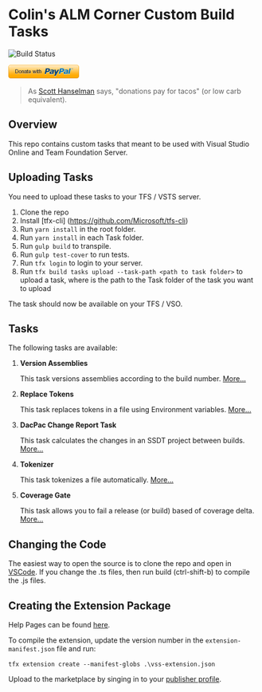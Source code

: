 # Colin's ALM Corner Custom Build Tasks

![Build Status](https://colinsalmcorner.visualstudio.com/_apis/public/build/definitions/34532943-412e-4dac-b314-a87833e22dd8/22/badge)

[![Donate](./images/donate.png)](https://www.paypal.me/ColinDembovsky/5)

> As [Scott Hanselman](http://www.hanselman.com/) says, "donations pay for tacos" (or low carb equivalent).

## Overview
This repo contains custom tasks that meant to be used with Visual Studio Online and Team Foundation Server.

## Uploading Tasks
You need to upload these tasks to your TFS / VSTS server.

1. Clone the repo
1. Install [tfx-cli] (https://github.com/Microsoft/tfs-cli)
1. Run `yarn install` in the root folder.
1. Run `yarn install` in each Task folder.
1. Run `gulp build` to transpile.
1. Run `gulp test-cover` to run tests.
1. Run `tfx login` to login to your server.
1. Run `tfx build tasks upload --task-path <path to task folder>` to upload a task, where <path to task folder> is the path 
to the Task folder of the task you want to upload

The task should now be available on your TFS / VSO.

## Tasks
The following tasks are available:

1. **Version Assemblies**

	This task versions assemblies according to the build number. [More...](./Tasks/VersionAssemblies)

1. **Replace Tokens**

	This task replaces tokens in a file using Environment variables. [More...](./Tasks/ReplaceTokens)

1. **DacPac Change Report Task**

	This task calculates the changes in an SSDT project between builds. [More...](./Tasks/DacPacReport)

1. **Tokenizer**

	This task tokenizes a file automatically. [More...](./Tasks/Tokenizer)

1. **Coverage Gate**

	This task allows you to fail a release (or build) based of coverage delta. [More...](./Tasks/CoverageGate)
## Changing the Code
The easiest way to open the source is to clone the repo and open in [VSCode](https://code.visualstudio.com/). 
If you change the .ts files, then run build (ctrl-shift-b) to compile the .js files.

## Creating the Extension Package
Help Pages can be found [here](https://www.visualstudio.com/en-us/integrate/extensions/overview).

To compile the extension, update the version number in the `extension-manifest.json` file and run:
```
tfx extension create --manifest-globs .\vss-extension.json
```

Upload to the marketplace by singing in to your [publisher profile](http://aka.ms/vsmarketplace-manage).
